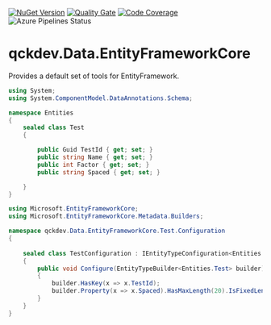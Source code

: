 <a href="https://www.nuget.org/packages/qckdev.Data.EntityFrameworkCore"><img src="https://img.shields.io/nuget/v/qckdev.Data.EntityFrameworkCore.svg" alt="NuGet Version"/></a>
<a href="https://sonarcloud.io/dashboard?id=qckdev.Data.EntityFrameworkCore"><img src="https://sonarcloud.io/api/project_badges/measure?project=qckdev.Data.EntityFrameworkCore&metric=alert_status" alt="Quality Gate"/></a>
<a href="https://sonarcloud.io/dashboard?id=qckdev.Data.EntityFrameworkCore"><img src="https://sonarcloud.io/api/project_badges/measure?project=qckdev.Data.EntityFrameworkCore&metric=coverage" alt="Code Coverage"/></a>
<a><img src="https://hfrances.visualstudio.com/Main/_apis/build/status/qckdev.Data.EntityFrameworkCore?branchName=main" alt="Azure Pipelines Status"/></a>

# qckdev.Data.EntityFrameworkCore

Provides a default set of tools for EntityFramework.

```cs
using System;
using System.ComponentModel.DataAnnotations.Schema;

namespace Entities
{
    sealed class Test
    {

        public Guid TestId { get; set; }
        public string Name { get; set; }
        public int Factor { get; set; }
		public string Spaced { get; set; }

    }
}

```


```cs
using Microsoft.EntityFrameworkCore;
using Microsoft.EntityFrameworkCore.Metadata.Builders;

namespace qckdev.Data.EntityFrameworkCore.Test.Configuration
{
    
    sealed class TestConfiguration : IEntityTypeConfiguration<Entities.Test>
    {
        public void Configure(EntityTypeBuilder<Entities.Test> builder)
        {
            builder.HasKey(x => x.TestId);
            builder.Property(x => x.Spaced).HasMaxLength(20).IsFixedLength().TrimEnd();
        }
    }
}

```
